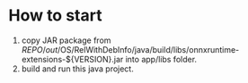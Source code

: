 # How to start

1. copy JAR package from $REPO/out/$OS/RelWithDebInfo/java/build/libs/onnxruntime-extensions-${VERSION}.jar into app/libs folder.
2. build and run this java project.
